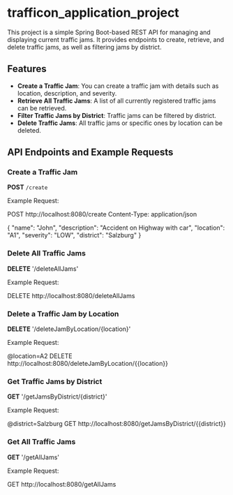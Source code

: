 # trafficon_application_project

This project is a simple Spring Boot-based REST API for managing and displaying current traffic jams. It provides endpoints to create, retrieve, and delete traffic jams, as well as filtering jams by district.

## Features
- **Create a Traffic Jam**: You can create a traffic jam with details such as location, description, and severity.
- **Retrieve All Traffic Jams**: A list of all currently registered traffic jams can be retrieved.
- **Filter Traffic Jams by District**: Traffic jams can be filtered by district.
- **Delete Traffic Jams**: All traffic jams or specific ones by location can be deleted.

## API Endpoints and Example Requests

### Create a Traffic Jam
**POST** `/create`

Example Request:

POST http://localhost:8080/create
Content-Type: application/json

{
  "name": "John",
  "description": "Accident on Highway with car",
  "location": "A1",
  "severity": "LOW",
  "district": "Salzburg"
}

### Delete All Traffic Jams
**DELETE** '/deleteAllJams'

Example Request:

DELETE http://localhost:8080/deleteAllJams

### Delete a Traffic Jam by Location
**DELETE** '/deleteJamByLocation/{location}'

Example Request:

@location=A2
DELETE http://localhost:8080/deleteJamByLocation/{{location}}

### Get Traffic Jams by District
**GET** '/getJamsByDistrict/{district}'

Example Request:

@district=Salzburg
GET http://localhost:8080/getJamsByDistrict/{{district}}

### Get All Traffic Jams
**GET** '/getAllJams'

Example Request:

GET http://localhost:8080/getAllJams





